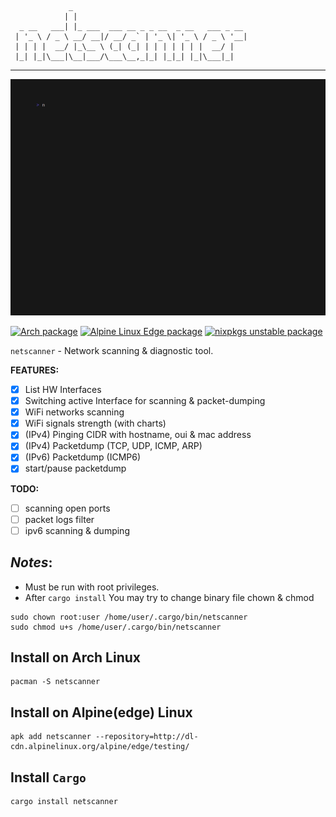 ```
             _                                       
            | |                                      
  _ __   ___| |_ ___  ___ __ _ _ __  _ __   ___ _ __ 
 | '_ \ / _ \ __/ __|/ __/ _` | '_ \| '_ \ / _ \ '__|
 | | | |  __/ |_\__ \ (_| (_| | | | | | | |  __/ |   
 |_| |_|\___|\__|___/\___\__,_|_| |_|_| |_|\___|_|
```                                                  
***
<p>
	<img src='./demo.gif' width='550px'/>
</p>

[![Arch package](https://repology.org/badge/version-for-repo/arch/netscanner.svg)](https://repology.org/project/netscanner/versions)
[![Alpine Linux Edge package](https://repology.org/badge/version-for-repo/alpine_edge/netscanner.svg)](https://repology.org/project/netscanner/versions)
[![nixpkgs unstable package](https://repology.org/badge/version-for-repo/nix_unstable/netscanner.svg)](https://repology.org/project/netscanner/versions)

`netscanner` - Network scanning & diagnostic tool.

**FEATURES:**
- [x] List HW Interfaces
- [x] Switching active Interface for scanning & packet-dumping
- [x] WiFi networks scanning
- [x] WiFi signals strength (with charts)
- [x] (IPv4) Pinging CIDR with hostname, oui & mac address
- [x] (IPv4) Packetdump (TCP, UDP, ICMP, ARP)
- [x] (IPv6) Packetdump (ICMP6)
- [x] start/pause packetdump

**TODO:**
- [ ] scanning open ports
- [ ] packet logs filter
- [ ] ipv6 scanning & dumping

## *Notes*:
- Must be run with root privileges. 
- After `cargo install` You may try to change binary file chown & chmod
```
sudo chown root:user /home/user/.cargo/bin/netscanner
sudo chmod u+s /home/user/.cargo/bin/netscanner
```

## Install on Arch Linux
```
pacman -S netscanner
```

## Install on Alpine(edge) Linux
```
apk add netscanner --repository=http://dl-cdn.alpinelinux.org/alpine/edge/testing/
```

## Install `Cargo`
```
cargo install netscanner
```

